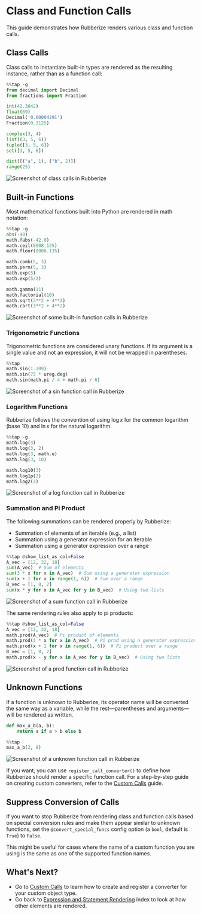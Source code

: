 # Class and Function Calls

This guide demonstrates how Rubberize renders various class and function calls.

## Class Calls

Class calls to instantiate built-in types are rendered as the resulting instance, rather than as a function call:

```python
%%tap -g
from decimal import Decimal
from fractions import Fraction

int(42.3042)
float(69)
Decimal('0.00004291')
Fraction(0.3125)

complex(3, 4)
list((3, 5, 6))
tuple([3, 5, 6])
set([3, 5, 6])

dict([("a", 1), ("b", 2)])
range(25)
```

<picture>
    <source media="(prefers-color-scheme: dark)" srcset="../assets/rendering/calls/class_calls_dark.png">
    <source media="(prefers-color-scheme: light)" srcset="../assets/rendering/calls/class_calls.png">
    <img alt="Screenshot of class calls in Rubberize" src="../assets/rendering/calls/class_calls.png">
</picture>

## Built-in Functions

Most mathematical functions built into Python are rendered in math notation:

```python
%%tap -g
abs(-40)
math.fabs(-42.0)
math.ceil(8008.135)
math.floor(8008.135)

math.comb(5, 3)
math.perm(5, 3)
math.exp(5)
math.exp(5/2)

math.gamma(11)
math.factorial(10)
math.sqrt(3**2 + 4**2)
math.cbrt(3**2 + 4**2)
```

<picture>
    <source media="(prefers-color-scheme: dark)" srcset="../assets/rendering/calls/builtin_funcs_dark.png">
    <source media="(prefers-color-scheme: light)" srcset="../assets/rendering/calls/builtin_funcs.png">
    <img alt="Screenshot of some built-in function calls in Rubberize" src="../assets/rendering/calls/builtin_funcs.png">
</picture>

### Trigonometric Functions

Trigonometric functions are considered unary functions. If its argument is a single value and not an expression, it will not be wrapped in parentheses.

```python
%%tap
math.sin(1.309)
math.sin(75 * ureg.deg)
math.sin(math.pi / 4 + math.pi / 6)
```

<picture>
    <source media="(prefers-color-scheme: dark)" srcset="../assets/rendering/calls/sin_dark.png">
    <source media="(prefers-color-scheme: light)" srcset="../assets/rendering/calls/sin.png">
    <img alt="Screenshot of a sin function call in Rubberize" src="../assets/rendering/calls/sin.png">
</picture>

### Logarithm Functions

Rubberize follows the convention of using $\log x$ for the common logarithm (base 10) and $\ln x$ for the natural logarithm.

```python
%%tap -g
math.log(3)
math.log(3, 2)
math.log(3, math.e)
math.log(3, 10)

math.log10(3)
math.log1p(2)
math.log2(3)
```

<picture>
    <source media="(prefers-color-scheme: dark)" srcset="../assets/rendering/calls/log_dark.png">
    <source media="(prefers-color-scheme: light)" srcset="../assets/rendering/calls/log.png">
    <img alt="Screenshot of a log function call in Rubberize" src="../assets/rendering/calls/log.png">
</picture>

### Summation and Pi Product

The following summations can be rendered properly by Rubberize:

- Summation of elements of an iterable (e.g., a list)
- Summation using a generator expression for an iterable
- Summation using a generator expression over a range

```python
%%tap @show_list_as_col=False
A_vec = [12, 32, 18]
sum(A_vec)  # Sum of elements
sum(3 * x for x in A_vec)  # Sum using a generator expression
sum(x + 1 for x in range(1, 6))  # Sum over a range
B_vec = [1, 8, 2]
sum(x * y for x in A_vec for y in B_vec)  # Using two lists
```

<picture>
    <source media="(prefers-color-scheme: dark)" srcset="../assets/rendering/calls/sum_dark.png">
    <source media="(prefers-color-scheme: light)" srcset="../assets/rendering/calls/sum.png">
    <img alt="Screenshot of a sum function call in Rubberize" src="../assets/rendering/calls/sum.png">
</picture>

The same rendering rules also apply to pi products:

```python
%%tap @show_list_as_col=False
A_vec = [12, 32, 18]
math.prod(A_vec)  # Pi product of elements
math.prod(3 * x for x in A_vec)  # Pi prod using a generator expression
math.prod(x + 1 for x in range(1, 6))  # Pi product over a range
B_vec = [1, 8, 2]
math.prod(x - y for x in A_vec for y in B_vec)  # Using two lists
```

<picture>
    <source media="(prefers-color-scheme: dark)" srcset="../assets/rendering/calls/prod_dark.png">
    <source media="(prefers-color-scheme: light)" srcset="../assets/rendering/calls/prod.png">
    <img alt="Screenshot of a prod function call in Rubberize" src="../assets/rendering/calls/prod.png">
</picture>

## Unknown Functions

If a function is unknown to Rubberize, its operator name will be converted the same way as a variable, while the rest—parentheses and arguments—will be rendered as written.

```python
def max_a_b(a, b):
    return a if a > b else b
```

```python
%%tap
max_a_b(3, 9)
```

<picture>
    <source media="(prefers-color-scheme: dark)" srcset="../assets/rendering/calls/unknown_dark.png">
    <source media="(prefers-color-scheme: light)" srcset="../assets/rendering/calls/unknown.png">
    <img alt="Screenshot of a unknown function call in Rubberize" src="../assets/rendering/calls/unknown.png">
</picture>

If you want, you can use `register_call_converter()` to define how Rubberize should render a specific function call. For a step-by-step guide on creating custom converters, refer to the [Custom Calls](custom_types.md#creating-a-call-converter) guide.

## Suppress Conversion of Calls

If you want to stop Rubberize from rendering class and function calls based on special conversion rules and make them appear similar to unknown functions, set the `@convert_special_funcs` config option (a `bool`, default is `True`) to `False`.

This might be useful for cases where the name of a custom function you are using is the same as one of the supported function names.

## What's Next?

* Go to [Custom Calls](custom_types.md#creating-a-call-converter) to learn how to create and register a converter for your custom object type.
* Go back to [Expression and Statement Rendering](index.md) index to look at how other elements are rendered.